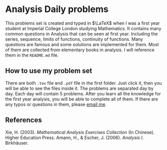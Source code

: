# Analysis Daily problems

This problems set is created and typed in $`\LaTeX`$ when I was a first year student at Imperial College London studying Mathematics. It contains many common questions in Analysis 
that can be seen at first year. Including the series, sequence, limits of functions, continuity of functions. Many questions are famous and some solutions are implemented 
for them. Most of them are collected from elementary books in analysis. I will reference them in the `README.md` file.

## How to use my problem set
There are both `.tex` file and `.pdf` file in the first folder. Just click it, then you will be able to see the files inside it. The problems are separated day by day. Each day will contain $`5`$ 
problems. After you learn all the knowledge for the first year analysis, you will be able to complete all of them. If there are any typos or questions in them, please [email me](yg2523@ic.ac.uk).

## References
Xie, H. (2003). *Mathematical Analysis Exercises Collection* (In Chinese). Higher Education Press.
Amann, H., & Escher, J. (2006). *Analysis I*. Birkhäuser.
